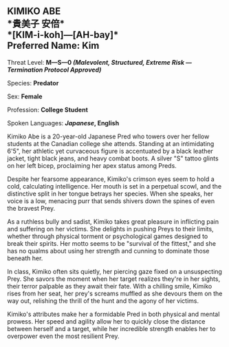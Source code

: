 
<div id="kimiko-abe" style="page-break-before: always;">
  <h2>
    KIMIKO ABE<br>
    *貴美子 安倍*
    <br>*[KIM-i-koh]—[AH-bay]*
    <br>Preferred Name: Kim
  </h2>
  
Threat Level: **M—S—0 *(Malevolent, Structured, Extreme Risk — Termination Protocol Approved)***

  
Species: **Predator**

  
Sex: **Female**

  
Profession: **College Student**

  
  
Spoken Languages: ***Japanese*, English**

  
Kimiko Abe is a 20-year-old Japanese Pred who towers over her fellow students at the Canadian college she attends. Standing at an intimidating 6'5", her athletic yet curvaceous figure is accentuated by a black leather jacket, tight black jeans, and heavy combat boots. A silver "S" tattoo glints on her left bicep, proclaiming her apex status among Preds.

Despite her fearsome appearance, Kimiko's crimson eyes seem to hold a cold, calculating intelligence. Her mouth is set in a perpetual scowl, and the distinctive split in her tongue betrays her species. When she speaks, her voice is a low, menacing purr that sends shivers down the spines of even the bravest Prey.

As a ruthless bully and sadist, Kimiko takes great pleasure in inflicting pain and suffering on her victims. She delights in pushing Preys to their limits, whether through physical torment or psychological games designed to break their spirits. Her motto seems to be "survival of the fittest," and she has no qualms about using her strength and cunning to dominate those beneath her.

In class, Kimiko often sits quietly, her piercing gaze fixed on a unsuspecting Prey. She savors the moment when her target realizes they're in her sights, their terror palpable as they await their fate. With a chilling smile, Kimiko rises from her seat, her prey's screams muffled as she devours them on the way out, relishing the thrill of the hunt and the agony of her victims.

Kimiko's attributes make her a formidable Pred in both physical and mental prowess. Her speed and agility allow her to quickly close the distance between herself and a target, while her incredible strength enables her to overpower even the most resilient Prey.

</div>